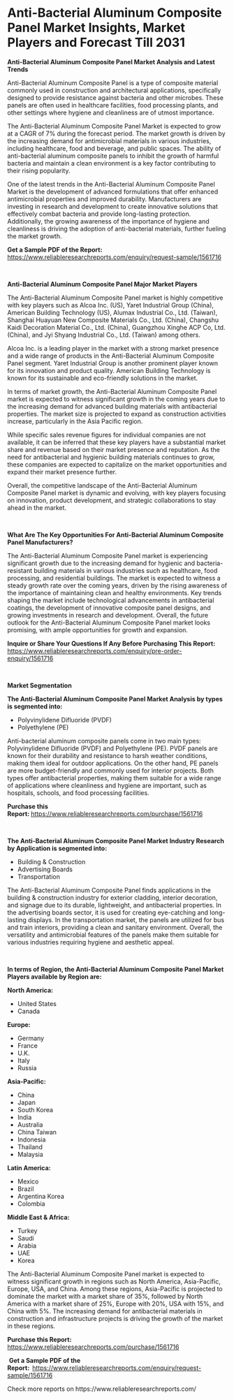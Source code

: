 <p><h1>Anti-Bacterial Aluminum Composite Panel Market Insights, Market Players and Forecast Till 2031</h1></p><p><strong>Anti-Bacterial Aluminum Composite Panel Market Analysis and Latest Trends</strong></p>
<p><p>Anti-Bacterial Aluminum Composite Panel is a type of composite material commonly used in construction and architectural applications, specifically designed to provide resistance against bacteria and other microbes. These panels are often used in healthcare facilities, food processing plants, and other settings where hygiene and cleanliness are of utmost importance.</p><p>The Anti-Bacterial Aluminum Composite Panel Market is expected to grow at a CAGR of 7% during the forecast period. The market growth is driven by the increasing demand for antimicrobial materials in various industries, including healthcare, food and beverage, and public spaces. The ability of anti-bacterial aluminum composite panels to inhibit the growth of harmful bacteria and maintain a clean environment is a key factor contributing to their rising popularity.</p><p>One of the latest trends in the Anti-Bacterial Aluminum Composite Panel Market is the development of advanced formulations that offer enhanced antimicrobial properties and improved durability. Manufacturers are investing in research and development to create innovative solutions that effectively combat bacteria and provide long-lasting protection. Additionally, the growing awareness of the importance of hygiene and cleanliness is driving the adoption of anti-bacterial materials, further fueling the market growth.</p></p>
<p><strong>Get a Sample PDF of the Report:&nbsp;</strong> <a href="https://www.reliableresearchreports.com/enquiry/request-sample/1561716">https://www.reliableresearchreports.com/enquiry/request-sample/1561716</a></p>
<p>&nbsp;</p>
<p><strong>Anti-Bacterial Aluminum Composite Panel Major Market Players</strong></p>
<p><p>The Anti-Bacterial Aluminum Composite Panel market is highly competitive with key players such as Alcoa Inc. (US), Yaret Industrial Group (China), American Building Technology (US), Alumax Industrial Co., Ltd. (Taiwan), Shanghai Huayuan New Composite Materials Co., Ltd. (China), Changshu Kaidi Decoration Material Co., Ltd. (China), Guangzhou Xinghe ACP Co, Ltd. (China), and Jyi Shyang Industrial Co., Ltd. (Taiwan) among others. </p><p>Alcoa Inc. is a leading player in the market with a strong market presence and a wide range of products in the Anti-Bacterial Aluminum Composite Panel segment. Yaret Industrial Group is another prominent player known for its innovation and product quality. American Building Technology is known for its sustainable and eco-friendly solutions in the market.</p><p>In terms of market growth, the Anti-Bacterial Aluminum Composite Panel market is expected to witness significant growth in the coming years due to the increasing demand for advanced building materials with antibacterial properties. The market size is projected to expand as construction activities increase, particularly in the Asia Pacific region.</p><p>While specific sales revenue figures for individual companies are not available, it can be inferred that these key players have a substantial market share and revenue based on their market presence and reputation. As the need for antibacterial and hygienic building materials continues to grow, these companies are expected to capitalize on the market opportunities and expand their market presence further.</p><p>Overall, the competitive landscape of the Anti-Bacterial Aluminum Composite Panel market is dynamic and evolving, with key players focusing on innovation, product development, and strategic collaborations to stay ahead in the market.</p></p>
<p>&nbsp;</p>
<p><strong>What Are The Key Opportunities For Anti-Bacterial Aluminum Composite Panel Manufacturers?</strong></p>
<p><p>The Anti-Bacterial Aluminum Composite Panel market is experiencing significant growth due to the increasing demand for hygienic and bacteria-resistant building materials in various industries such as healthcare, food processing, and residential buildings. The market is expected to witness a steady growth rate over the coming years, driven by the rising awareness of the importance of maintaining clean and healthy environments. Key trends shaping the market include technological advancements in antibacterial coatings, the development of innovative composite panel designs, and growing investments in research and development. Overall, the future outlook for the Anti-Bacterial Aluminum Composite Panel market looks promising, with ample opportunities for growth and expansion.</p></p>
<p><strong>Inquire or Share Your Questions If Any Before Purchasing This Report:</strong> <a href="https://www.reliableresearchreports.com/enquiry/pre-order-enquiry/1561716">https://www.reliableresearchreports.com/enquiry/pre-order-enquiry/1561716</a></p>
<p>&nbsp;</p>
<p><strong>Market Segmentation</strong></p>
<p><strong>The Anti-Bacterial Aluminum Composite Panel Market Analysis by types is segmented into:</strong></p>
<p><ul><li>Polyvinylidene Difluoride (PVDF)</li><li>Polyethylene (PE)</li></ul></p>
<p><p>Anti-bacterial aluminum composite panels come in two main types: Polyvinylidene Difluoride (PVDF) and Polyethylene (PE). PVDF panels are known for their durability and resistance to harsh weather conditions, making them ideal for outdoor applications. On the other hand, PE panels are more budget-friendly and commonly used for interior projects. Both types offer antibacterial properties, making them suitable for a wide range of applications where cleanliness and hygiene are important, such as hospitals, schools, and food processing facilities.</p></p>
<p><strong>Purchase this Report:&nbsp;</strong><a href="https://www.reliableresearchreports.com/purchase/1561716">https://www.reliableresearchreports.com/purchase/1561716</a></p>
<p>&nbsp;</p>
<p><strong>The Anti-Bacterial Aluminum Composite Panel Market Industry Research by Application is segmented into:</strong></p>
<p><ul><li>Building & Construction</li><li>Advertising Boards</li><li>Transportation</li></ul></p>
<p><p>The Anti-Bacterial Aluminum Composite Panel finds applications in the building & construction industry for exterior cladding, interior decoration, and signage due to its durable, lightweight, and antibacterial properties. In the advertising boards sector, it is used for creating eye-catching and long-lasting displays. In the transportation market, the panels are utilized for bus and train interiors, providing a clean and sanitary environment. Overall, the versatility and antimicrobial features of the panels make them suitable for various industries requiring hygiene and aesthetic appeal.</p></p>
<p>&nbsp;</p>
<p><strong>In terms of Region, the Anti-Bacterial Aluminum Composite Panel Market Players available by Region are:</strong></p>
<p>
    <p> <strong> North America: </strong>
        <ul>
            <li>United States</li>
            <li>Canada</li>
        </ul>
        </p> 
    <p> <strong> Europe: </strong>
        <ul>
            <li>Germany</li>
            <li>France</li>
            <li>U.K.</li>
            <li>Italy</li>
            <li>Russia</li>
        </ul>
        </p> 
    <p> <strong> Asia-Pacific: </strong>
        <ul>
            <li>China</li>
            <li>Japan</li>
            <li>South Korea</li>
            <li>India</li>
            <li>Australia</li>
            <li>China Taiwan</li>
            <li>Indonesia</li>
            <li>Thailand</li>
            <li>Malaysia</li>
        </ul>
        </p> 
    <p> <strong> Latin America: </strong>
        <ul>
            <li>Mexico</li>
            <li>Brazil</li>
            <li>Argentina Korea</li>
            <li>Colombia</li>
        </ul>
        </p> 
    <p> <strong> Middle East & Africa: </strong>
        <ul>
            <li>Turkey</li>
            <li>Saudi</li>
            <li>Arabia</li>
            <li>UAE</li>
            <li>Korea</li>
        </ul>
    </p>
    </p>
<p><p>The Anti-Bacterial Aluminum Composite Panel market is expected to witness significant growth in regions such as North America, Asia-Pacific, Europe, USA, and China. Among these regions, Asia-Pacific is projected to dominate the market with a market share of 35%, followed by North America with a market share of 25%, Europe with 20%, USA with 15%, and China with 5%. The increasing demand for antibacterial materials in construction and infrastructure projects is driving the growth of the market in these regions.</p></p>
<p><strong>Purchase this Report: </strong><a href="https://www.reliableresearchreports.com/purchase/1561716">https://www.reliableresearchreports.com/purchase/1561716</a></p>
<p>&nbsp;<strong>Get a Sample PDF of the Report:&nbsp;&nbsp;</strong><a href="https://www.reliableresearchreports.com/enquiry/request-sample/1561716">https://www.reliableresearchreports.com/enquiry/request-sample/1561716</a></p>
<p><strong></strong></p>
<p>Check more reports on https://www.reliableresearchreports.com/</p>